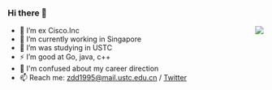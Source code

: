 ### Hi there 👋

<img align="right" src="https://github-readme-stats.vercel.app/api?username=zhangddjs&show_icons=true&icon_color=0366d6&text_color=24292e&bg_color=ffffff&hide_title=true" />

- 🔭 I’m ex Cisco.Inc
- 🌱 I’m currently working in Singapore
- 👯 I’m was studying in USTC
- ⚡ I’m good at Go, java, c++
- 🤔 I'm confused about my career direction
- 📫 Reach me: [zdd1995@mail.ustc.edu.cn](mailto:zdd1995@mail.ustc.edu.cn) / [Twitter](https://twitter.com/covfefe_zdd)

<!--
**zhangddjs/zhangddjs** is a ✨ _special_ ✨ repository because its `README.md` (this file) appears on your GitHub profile.

Here are some ideas to get you started:

- 🔭 I’m currently working on ...
- 🌱 I’m currently learning ...
- 👯 I’m looking to collaborate on ...
- 🤔 I’m looking for help with ...
- 💬 Ask me about ...
- 📫 How to reach me: ...
- 😄 Pronouns: ...
- ⚡ Fun fact: ...
-->

